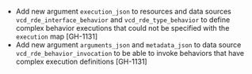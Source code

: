 * Add new argument `execution_json` to resources and data sources `vcd_rde_interface_behavior` and `vcd_rde_type_behavior`
  to define complex behavior executions that could not be specified with the `execution` map [GH-1131]
* Add new argument `arguments_json` and `metadata_json` to data source `vcd_rde_behavior_invocation` to be able to
  invoke behaviors that have complex execution definitions [GH-1131]
